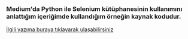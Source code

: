 ### Medium'da Python ile Selenium kütüphanesinin kullanımını anlattığım içeriğimde kullandığım örneğin kaynak kodudur.

[İlgili yazıma buraya tıklayarak ulaşabilirsiniz](https://basturkerhan16.medium.com/web-scraping-nedir-selenium-k%C3%BCt%C3%BCphanesi-i%CC%87le-nas%C4%B1l-ger%C3%A7ekle%C5%9Ftirece%C4%9Fimizi-bir-%C3%B6rnekle-i%CC%87nceleyelim-9a2287f01f85)
